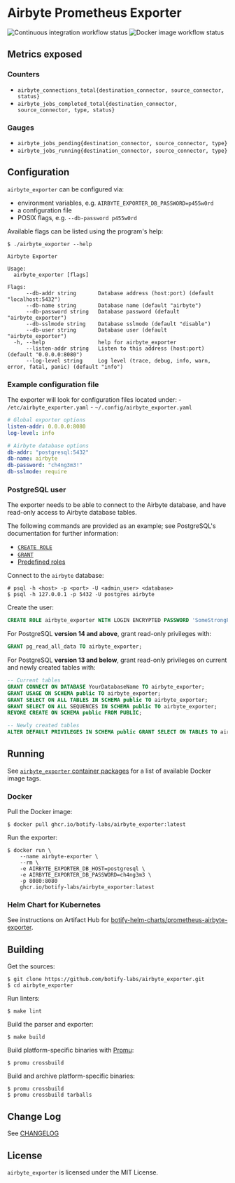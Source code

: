 # Airbyte Prometheus Exporter

<img src="https://github.com/botify-labs/airbyte_exporter/actions/workflows/ci.yaml/badge.svg?branch=main" alt="Continuous integration workflow status">
<img src="https://github.com/botify-labs/airbyte_exporter/actions/workflows/docker.yaml/badge.svg?branch=main" alt="Docker image workflow status">

## Metrics exposed
### Counters
- `airbyte_connections_total{destination_connector, source_connector, status}`
- `airbyte_jobs_completed_total{destination_connector, source_connector, type, status}`

### Gauges
- `airbyte_jobs_pending{destination_connector, source_connector, type}`
- `airbyte_jobs_running{destination_connector, source_connector, type}`

## Configuration
`airbyte_exporter` can be configured via:

- environment variables, e.g. `AIRBYTE_EXPORTER_DB_PASSWORD=p455w0rd`
- a configuration file
- POSIX flags, e.g. `--db-password p455w0rd`

Available flags can be listed using the program's help:

```shell
$ ./airbyte_exporter --help

Airbyte Exporter

Usage:
  airbyte_exporter [flags]

Flags:
      --db-addr string       Database address (host:port) (default "localhost:5432")
      --db-name string       Database name (default "airbyte")
      --db-password string   Database password (default "airbyte_exporter")
      --db-sslmode string    Database sslmode (default "disable")
      --db-user string       Database user (default "airbyte_exporter")
  -h, --help                 help for airbyte_exporter
      --listen-addr string   Listen to this address (host:port) (default "0.0.0.0:8080")
      --log-level string     Log level (trace, debug, info, warn, error, fatal, panic) (default "info")
```

### Example configuration file

The exporter will look for configuration files located under:
    - `/etc/airbyte_exporter.yaml`
    - `~/.config/airbyte_exporter.yaml`

```yaml
# Global exporter options
listen-addr: 0.0.0.0:8080
log-level: info

# Airbyte database options
db-addr: "postgresql:5432"
db-name: airbyte
db-password: "ch4ng3m3!"
db-sslmode: require
```

### PostgreSQL user
The exporter needs to be able to connect to the Airbyte database, and have read-only access
to Airbyte database tables.

The following commands are provided as an example; see PostgreSQL's documentation for
further information:

- [`CREATE ROLE`](https://www.postgresql.org/docs/current/sql-createrole.html)
- [`GRANT`](https://www.postgresql.org/docs/current/sql-grant.html)
- [Predefined roles](https://www.postgresql.org/docs/current/predefined-roles.html#PREDEFINED-ROLES-TABLE)

Connect to the `airbyte` database:

```shell
# psql -h <host> -p <port> -U <admin_user> <database>
$ psql -h 127.0.0.1 -p 5432 -U postgres airbyte
```

Create the user:

```sql
CREATE ROLE airbyte_exporter WITH LOGIN ENCRYPTED PASSWORD 'SomeStrongPassword';
```

For PostgreSQL **version 14 and above**, grant read-only privileges with:

```sql
GRANT pg_read_all_data TO airbyte_exporter;
```

For PostgreSQL **version 13 and below**, grant read-only privileges on current and newly created tables with:

```sql
-- Current tables
GRANT CONNECT ON DATABASE YourDatabaseName TO airbyte_exporter;
GRANT USAGE ON SCHEMA public TO airbyte_exporter;
GRANT SELECT ON ALL TABLES IN SCHEMA public TO airbyte_exporter;
GRANT SELECT ON ALL SEQUENCES IN SCHEMA public TO airbyte_exporter;
REVOKE CREATE ON SCHEMA public FROM PUBLIC;

-- Newly created tables
ALTER DEFAULT PRIVILEGES IN SCHEMA public GRANT SELECT ON TABLES TO airbyte_exporter;
```

## Running
See [`airbyte_exporter` container packages](https://github.com/botify-labs/airbyte_exporter/pkgs/container/airbyte_exporter)
for a list of available Docker image tags.

### Docker

Pull the Docker image:

```shell
$ docker pull ghcr.io/botify-labs/airbyte_exporter:latest
```

Run the exporter:

```shell
$ docker run \
    --name airbyte-exporter \
    --rm \
    -e AIRBYTE_EXPORTER_DB_HOST=postgresql \
    -e AIRBYTE_EXPORTER_DB_PASSWORD=ch4ng3m3 \
    -p 8080:8080
    ghcr.io/botify-labs/airbyte_exporter:latest
```

### Helm Chart for Kubernetes

See instructions on Artifact Hub for [botify-helm-charts/prometheus-airbyte-exporter](https://artifacthub.io/packages/helm/botify-helm-charts/prometheus-airbyte-exporter).

## Building

Get the sources:

```shell
$ git clone https://github.com/botify-labs/airbyte_exporter.git
$ cd airbyte_exporter
```

Run linters:

```shell
$ make lint
```

Build the parser and exporter:

```shell
$ make build
```

Build platform-specific binaries with [Promu](https://github.com/prometheus/promu):

```shell
$ promu crossbuild
```

Build and archive platform-specific binaries:

```shell
$ promu crossbuild
$ promu crossbuild tarballs
```

## Change Log
See [CHANGELOG](./CHANGELOG.md)

## License
`airbyte_exporter` is licensed under the MIT License.
